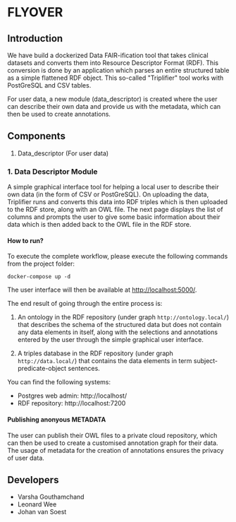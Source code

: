 # FLYOVER

## Introduction

We have build a dockerized Data FAIR-ification tool that takes clinical datasets and converts them into Resource Descriptor Format (RDF). This conversion is done by an application which parses an entire structured table as a simple flattened RDF object. This so-called "Triplifier" tool works with PostGreSQL and CSV tables.

For user data, a new module (data_descriptor) is created where the user can describe their own data and provide us with the metadata, which can then be used to create annotations.

## Components

1. Data_descriptor (For user data)

### 1. Data Descriptor Module
A simple graphical interface tool for helping a local user to describe their own data (in the form of CSV or PostGreSQL). On uploading the data, Triplifier runs and converts this data into RDF triples which is then uploaded to the RDF store, along with an OWL file. The next page displays the list of columns and prompts the user to give some basic information about their data which is then added back to the OWL file in the RDF store.  

#### How to run?
To execute the complete workflow, please execute the following commands from the project folder:
```
docker-compose up -d
```

The user interface will then be available at [http://localhost:5000/](http://localhost:5000/).

The end result of going through the entire process is:

1) An ontology in the RDF repository (under graph `http://ontology.local/`) that describes the schema of the structured data but does not contain any data elements in itself, along with the selections and annotations entered by the user through the simple graphical user interface.

2) A triples database in the RDF repository (under graph `http://data.local/`) that contains the data elements in term subject-predicate-object sentences.

You can find the following systems:
* Postgres web admin: http://localhost/
* RDF repository: http://localhost:7200

#### Publishing anonyous METADATA
The user can publish their OWL files to a private cloud repository, which can then be used to create a customised annotation graph for their data. The usage of metadata for the creation of annotations ensures the privacy of user data.

## Developers

- Varsha Gouthamchand
- Leonard Wee
- Johan van Soest


